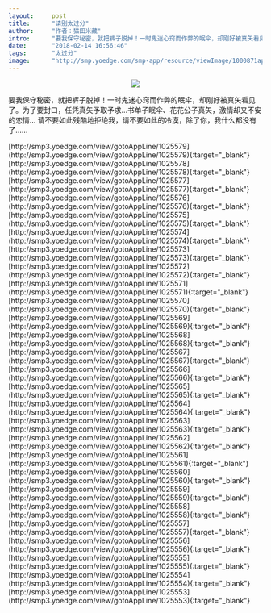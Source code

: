 ```yaml
---
layout:     post
title:      "请别太过分"
author:     "作者：猫田米藏"
intro:      "要我保守秘密，就把裤子脱掉！一时鬼迷心窍而作弊的眠伞，却刚好被真矢看见了。为了要封口，任凭真矢予取予求...书单子眠伞、花花公子真矢，激情却又不安的恋情... 请不要如此残酷地拒绝我，请不要如此的冷漠，除了你，我什么都没有了……"
date:       "2018-02-14 16:56:46"
tags:       "太过分"
image:      "http://smp.yoedge.com/smp-app/resource/viewImage/1000871appline.png"
---
```

<div style="text-align: center">
<p><img src="http://smp.yoedge.com/smp-app/resource/viewImage/1000871appline.png"/></p>
</div>
<p class="post-meta">
<span>要我保守秘密，就把裤子脱掉！一时鬼迷心窍而作弊的眠伞，却刚好被真矢看见了。为了要封口，任凭真矢予取予求...书单子眠伞、花花公子真矢，激情却又不安的恋情... 请不要如此残酷地拒绝我，请不要如此的冷漠，除了你，我什么都没有了……</span>
</p>
[http://smp3.yoedge.com/view/gotoAppLine/1025579](http://smp3.yoedge.com/view/gotoAppLine/1025579){:target="_blank"}
[http://smp3.yoedge.com/view/gotoAppLine/1025578](http://smp3.yoedge.com/view/gotoAppLine/1025578){:target="_blank"}
[http://smp3.yoedge.com/view/gotoAppLine/1025577](http://smp3.yoedge.com/view/gotoAppLine/1025577){:target="_blank"}
[http://smp3.yoedge.com/view/gotoAppLine/1025576](http://smp3.yoedge.com/view/gotoAppLine/1025576){:target="_blank"}
[http://smp3.yoedge.com/view/gotoAppLine/1025575](http://smp3.yoedge.com/view/gotoAppLine/1025575){:target="_blank"}
[http://smp3.yoedge.com/view/gotoAppLine/1025574](http://smp3.yoedge.com/view/gotoAppLine/1025574){:target="_blank"}
[http://smp3.yoedge.com/view/gotoAppLine/1025573](http://smp3.yoedge.com/view/gotoAppLine/1025573){:target="_blank"}
[http://smp3.yoedge.com/view/gotoAppLine/1025572](http://smp3.yoedge.com/view/gotoAppLine/1025572){:target="_blank"}
[http://smp3.yoedge.com/view/gotoAppLine/1025571](http://smp3.yoedge.com/view/gotoAppLine/1025571){:target="_blank"}
[http://smp3.yoedge.com/view/gotoAppLine/1025570](http://smp3.yoedge.com/view/gotoAppLine/1025570){:target="_blank"}
[http://smp3.yoedge.com/view/gotoAppLine/1025569](http://smp3.yoedge.com/view/gotoAppLine/1025569){:target="_blank"}
[http://smp3.yoedge.com/view/gotoAppLine/1025568](http://smp3.yoedge.com/view/gotoAppLine/1025568){:target="_blank"}
[http://smp3.yoedge.com/view/gotoAppLine/1025567](http://smp3.yoedge.com/view/gotoAppLine/1025567){:target="_blank"}
[http://smp3.yoedge.com/view/gotoAppLine/1025566](http://smp3.yoedge.com/view/gotoAppLine/1025566){:target="_blank"}
[http://smp3.yoedge.com/view/gotoAppLine/1025565](http://smp3.yoedge.com/view/gotoAppLine/1025565){:target="_blank"}
[http://smp3.yoedge.com/view/gotoAppLine/1025564](http://smp3.yoedge.com/view/gotoAppLine/1025564){:target="_blank"}
[http://smp3.yoedge.com/view/gotoAppLine/1025563](http://smp3.yoedge.com/view/gotoAppLine/1025563){:target="_blank"}
[http://smp3.yoedge.com/view/gotoAppLine/1025562](http://smp3.yoedge.com/view/gotoAppLine/1025562){:target="_blank"}
[http://smp3.yoedge.com/view/gotoAppLine/1025561](http://smp3.yoedge.com/view/gotoAppLine/1025561){:target="_blank"}
[http://smp3.yoedge.com/view/gotoAppLine/1025560](http://smp3.yoedge.com/view/gotoAppLine/1025560){:target="_blank"}
[http://smp3.yoedge.com/view/gotoAppLine/1025559](http://smp3.yoedge.com/view/gotoAppLine/1025559){:target="_blank"}
[http://smp3.yoedge.com/view/gotoAppLine/1025558](http://smp3.yoedge.com/view/gotoAppLine/1025558){:target="_blank"}
[http://smp3.yoedge.com/view/gotoAppLine/1025557](http://smp3.yoedge.com/view/gotoAppLine/1025557){:target="_blank"}
[http://smp3.yoedge.com/view/gotoAppLine/1025556](http://smp3.yoedge.com/view/gotoAppLine/1025556){:target="_blank"}
[http://smp3.yoedge.com/view/gotoAppLine/1025555](http://smp3.yoedge.com/view/gotoAppLine/1025555){:target="_blank"}
[http://smp3.yoedge.com/view/gotoAppLine/1025554](http://smp3.yoedge.com/view/gotoAppLine/1025554){:target="_blank"}
[http://smp3.yoedge.com/view/gotoAppLine/1025553](http://smp3.yoedge.com/view/gotoAppLine/1025553){:target="_blank"}


